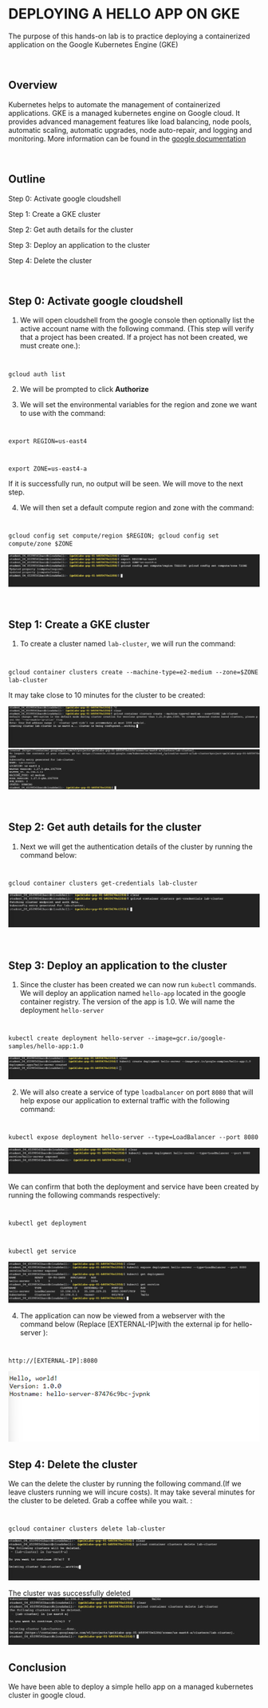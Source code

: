 # DEPLOYING A HELLO APP ON GKE

The purpose of this hands-on lab is to practice deploying a containerized application on the Google Kubernetes Engine (GKE)

&nbsp; 

## Overview
Kubernetes helps to automate the management of containerized applications. GKE is a managed kubernetes engine on Google cloud. It provides advanced management features like load balancing, node pools, automatic scaling, automatic upgrades, node auto-repair, and logging and monitoring.
More information can be found in the [google documentation](https://cloud.google.com/kubernetes-engine/docs/concepts/kubernetes-engine-overview)

&nbsp; 
## Outline
Step 0: Activate google cloudshell

Step 1: Create a GKE cluster

Step 2: Get auth details for the cluster

Step 3: Deploy an application to the cluster

Step 4: Delete the cluster


&nbsp; 
## Step 0: Activate google cloudshell

1. We will open cloudshell from the google console then optionally list the active account name with the following command. (This step will verify that a project has been created. If a project has not been created, we must create one.):
#
    gcloud auth list

2. We will be prompted to click **Authorize**


3. We will set the environmental variables for the region and zone we want to use with the command:
#
    export REGION=us-east4

#
    export ZONE=us-east4-a
If it is successfully run, no output will be seen. We will move to the next step.


4. We will then set a default compute region and zone with the command:

#
    gcloud config set compute/region $REGION; gcloud config set compute/zone $ZONE

![set default region and zone](https://github.com/laraadeboye/GCP_projects/blob/main/GKE/deploying-app-images/Screenshot%202024-04-02%20150501.png)

 &nbsp; 

## Step 1: Create a GKE cluster
1. To create a cluster named `lab-cluster`, we will run the command:

#
    gcloud container clusters create --machine-type=e2-medium --zone=$ZONE lab-cluster

It may take close to 10 minutes for the cluster to be created:

![create GKE cluster in progress](https://github.com/laraadeboye/GCP_projects/blob/main/GKE/deploying-app-images/Screenshot%202024-04-02%20150747.png)
![create GKE cluster done](https://github.com/laraadeboye/GCP_projects/blob/main/GKE/deploying-app-images/Screenshot%202024-04-02%20151343.png)


&nbsp; 
## Step 2: Get auth details for the cluster
1. Next we will get the authentication details of the cluster by running the command below:
#
    gcloud container clusters get-credentials lab-cluster

![Get authentication details](https://github.com/laraadeboye/GCP_projects/blob/main/GKE/deploying-app-images/Screenshot%202024-04-02%20151459.png)

&nbsp; 
## Step 3: Deploy an application to the cluster
1. Since the cluster has been created we can now run `kubectl` commands.
We will deploy an application named `hello-app` located in the google container registry. The version of the app is 1.0. We will name the deployment `hello-server` 
#
    kubectl create deployment hello-server --image=gcr.io/google-samples/hello-app:1.0

![Deploy hello app on GKE](https://github.com/laraadeboye/GCP_projects/blob/main/GKE/deploying-app-images/Screenshot%202024-04-02%20151659.png)

2. We will also create a service of type `loadbalancer` on port `8080` that will help expose our application to external traffic with the following command:

#
    kubectl expose deployment hello-server --type=LoadBalancer --port 8080

![Hello app exposed on port 8080](https://github.com/laraadeboye/GCP_projects/blob/main/GKE/deploying-app-images/Screenshot%202024-04-02%20151813.png)

We can confirm that both the deployment and service have been created by running the following commands respectively:
#
    kubectl get deployment

#
    kubectl get service

![Verify deployment and service created](https://github.com/laraadeboye/GCP_projects/blob/main/GKE/deploying-app-images/Screenshot%202024-04-02%20151911.png)

4. The application can now be viewed from a webserver with the command below (Replace [EXTERNAL-IP]with the external ip for hello-server ):
#
    http://[EXTERNAL-IP]:8080
![Hello app is accessible on browser](https://github.com/laraadeboye/GCP_projects/blob/main/GKE/deploying-app-images/Screenshot%202024-04-02%20152220.png)

## Step 4: Delete the cluster
We can the delete the cluster by running the following command.(If we leave clusters running we will incure costs). 
It may take several minutes for the cluster to be deleted. Grab a coffee while you wait. :
#
    gcloud container clusters delete lab-cluster
![Delete GKE cluster](https://github.com/laraadeboye/GCP_projects/blob/main/GKE/deploying-app-images/Screenshot%202024-04-02%20152334.png)

The cluster was successfully deleted
![Deleted GKE cluster](https://github.com/laraadeboye/GCP_projects/blob/main/GKE/deploying-app-images/Screenshot%202024-04-02%20152845.png)

## Conclusion

We have been able to deploy a simple hello app on a managed kubernetes cluster in google cloud.
